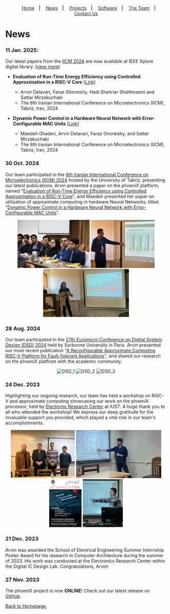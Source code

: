 <div style="text-align: center; margin-bottom: 20px;">
    <div style="display: inline-block; margin: 0 0; text-align: center; border-right: 2px solid #575757">
        <a href="https://phoenix-digital-design.github.io/" target="blank">
            <p style="display: block; margin: 0 15px; text-align: center; color: #24292e;">Home</p>
        </a>
    </div>
    <div style="display: inline-block; margin: 0 0; text-align: center; border-right: 2px solid #575757">
        <a href="https://phoenix-digital-design.github.io/news/news.html" target="blank">
            <p style="display: block; margin: 0 15px; text-align: center; color: #24292e;">News</p>
        </a>
    </div>
    <div style="display: inline-block; margin: 0 0; text-align: center; border-right: 2px solid #575757">
        <a href="https://phoenix-digital-design.github.io/projects/projects.html" target="blank">
            <p style="display: block; margin: 0 15px; text-align: center; color: #24292e;">Projects</p>
        </a>
    </div>
    <div style="display: inline-block; margin: 0 0; text-align: center; border-right: 2px solid #575757">
        <a href="https://phoenix-digital-design.github.io/software/software.html" target="blank">
            <p style="display: block; margin: 0 15px; text-align: center; color: #24292e;">Software</p>
        </a>
    </div>
    <div style="display: inline-block; margin: 0 0; text-align: center; border-right: 2px solid #575757">
        <a href="https://phoenix-digital-design.github.io/#the-team" target="blank">
            <p style="display: block; margin: 0 15px; text-align: center; color: #24292e;">The Team</p>
        </a>
    </div>
    <div style="display: inline-block; margin: 0 0; text-align: center">
        <a href="https://phoenix-digital-design.github.io/#contact-us" target="blank">
            <p style="display: block; margin: 0 15px; text-align: center; color: #24292e;">Contact Us</p>
        </a>
    </div>
</div>

# News

### **11 Jan. 2025:**

 Our latest papers from the [IICM 2024](https://iicm-conf.ir/2024) are now available at IEEE Xplore digital library. ([view more](/news/news.md))

- **Evaluation of Run-Time Energy Efficiency using Controlled Approximation in a RISC-V Core** [[Link](https://ieeexplore.ieee.org/document/10824628)]
    - Arvin Delavari, Faraz Ghoreishy, Hadi Shahriar Shahhoseini and Sattar Mirzakuchaki
    - The 6th Iranian International Conference on Microelectronics (IICM), Tabriz, Iran, 2024

- **Dynamic Power Control in a Hardware Neural Network with Error-Configurable MAC Units** [[Link](https://ieeexplore.ieee.org/document/10824471)]
    - Maedeh Ghaderi, Arvin Delavari, Faraz Ghoreishy, and Sattar Mirzakuchaki
    - The 6th Iranian International Conference on Microelectronics (IICM), Tabriz, Iran, 2024

### **30 Oct. 2024** 

Our team participated in the [6th Iranian International Conference on Microelectronics (IICM) 2024](https://iicm-conf.ir/2024) hosted by the University of Tabriz, presenting our latest publications. Arvin presented a paper on the phoeniX platform, named "[Evaluation of Run-Time Energy Efficiency using Controlled Approximation in a RISC-V Core](https://arxiv.org/abs/2410.07027)", and Maedeh presented her paper on utilization of approximate computing in hardware Neural Networks, titled "[Dynamic Power Control in a Hardware Neural Network with Error-Configurable MAC Units](https://arxiv.org/abs/2410.10545)".

<p align="center" >
<img src="../news/images/IICM_1.jpg"  alt="IICM_1" height="150"/>
<img src="../news/images/IICM_2.JPG"  alt="IICM_2" height="150"/>
<img src="../news/images/IICM_3.jpg"  alt="IICM_3" height="150"/>
</p>

### **28 Aug. 2024** 

Our team participated in the [27th Euromicro Conference on Digital System Design (DSD) 2024](https://dsd-seaa.com/dsd2024/) held by Sorbonne University in Paris. Arvin presented our most recent publication "[A Reconfigurable Approximate Computing RISC-V Platform for Fault-Tolerant Applications](https://ieeexplore.ieee.org/abstract/document/10741850/)", and shared our research on the phoeniX platfrom with the academic community.

<p align="center" >
<img src="../news/images/DSD_1.png"  alt="DSD_1" height="150"/>
<img src="../news/images/DSD_2.png"  alt="DSD_2" height="150"/>
<img src="../news/images/DSD_3.png"  alt="DSD_3" height="150"/>
</p>

### **24 Dec. 2023** 

Highlighting our ongoing research, our team has held a workshop on RISC-V and approximate computing showcasing our work on the phoeniX processor, held by [Electronic Research Center](https://erc.iust.ac.ir/index.php?sid=45&slc_lang=fa) at IUST. A huge thank you to all who attended the workshop! We express our deep gratitude for the invaluable support you provided, which played a vital role in our team's accomplishments.

<p align="center" >
<img src="../news/images/2.JPG"  alt="1" height="150"/>
<img src="../news/images/4.JPG"  alt="2" height="150"/>
<img src="../news/images/ERC_Poster.jpg"  alt="4" height="150"/>
<img src="../news/images/5.JPG"  alt="3" height="150"/>
</p>

### **21 Dec. 2023** 

Arvin was awarded the School of Electrical Engineering Summer Internship Poster Award for his research in Computer Architecture during the summer of 2023. His work was conducted at the Electronics Research Center within the Digital IC Design Lab. Congratulations, Arvin! 

### **27 Nov. 2023** 

The phoeniX project is now **ONLINE**! Check out our latest release on [GitHub](https://github.com/phoeniX-Digital-Design/phoeniX).


[Back to Homepage.](https://phoenix-digital-design.github.io/)